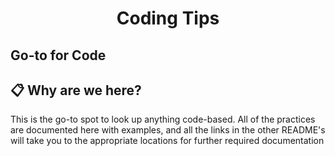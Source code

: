 <h1 align="center">
    Coding Tips
</h1>

Go-to for Code
---

## 📋 Why are we here?

This is the go-to spot to look up anything code-based. All of the practices are documented here with examples, and all the links in the other README's will take you to the appropriate locations for further required documentation
